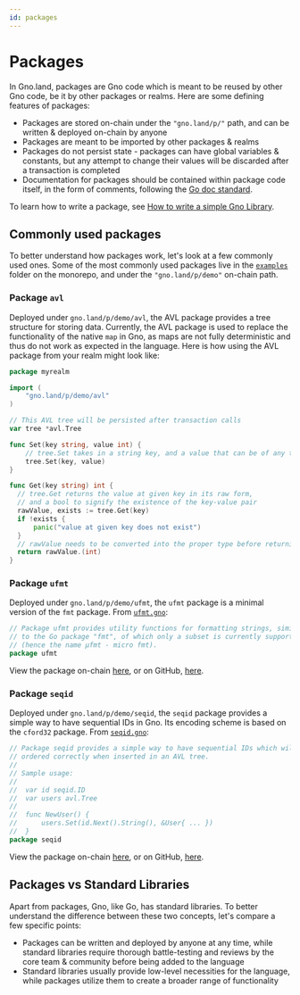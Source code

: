 ```yaml
---
id: packages
---
```


# Packages
In Gno.land, packages are Gno code which is meant to be reused by other Gno code,
be it by other packages or realms. Here are some defining features of packages:
- Packages are stored on-chain under the `"gno.land/p/"` path, and can be 
written & deployed on-chain by anyone
- Packages are meant to be imported by other packages & realms
- Packages do not persist state - packages can have global variables & constants,
but any attempt to change their values will be discarded after a transaction
is completed
- Documentation for packages should be contained within package code itself,
in the form of comments, following the [Go doc standard](https://tip.golang.org/doc/comment).

To learn how to write a package,
see [How to write a simple Gno Library](../how-to-guides/simple-library.md).

## Commonly used packages
To better understand how packages work, let's look at a few commonly 
used ones. Some of the most commonly used packages live in the
[`examples`](https://github.com/gnolang/gno/tree/master/examples/gno.land/p/demo/)
folder on the monorepo, and under the `"gno.land/p/demo"` on-chain path. 

### Package `avl`
Deployed under `gno.land/p/demo/avl`, the AVL package provides a tree structure
for storing data. Currently, the AVL package is used to replace the functionality
of the native `map` in Gno, as maps are not fully deterministic and thus do not 
work as expected in the language. Here is how using the AVL package from your 
realm might look like:

```go
package myrealm

import (
	"gno.land/p/demo/avl"
)

// This AVL tree will be persisted after transaction calls
var tree *avl.Tree

func Set(key string, value int) {
	// tree.Set takes in a string key, and a value that can be of any type
	tree.Set(key, value)
}

func Get(key string) int {
  // tree.Get returns the value at given key in its raw form, 
  // and a bool to signify the existence of the key-value pair
  rawValue, exists := tree.Get(key)
  if !exists {
	  panic("value at given key does not exist")
  }
  // rawValue needs to be converted into the proper type before returning it
  return rawValue.(int)
}
```

### Package `ufmt`
Deployed under `gno.land/p/demo/ufmt`, the `ufmt` package is a minimal version of
the `fmt` package. From [`ufmt.gno`](https://gno.land/p/demo/ufmt/ufmt.gno):

```go
// Package ufmt provides utility functions for formatting strings, similarly
// to the Go package "fmt", of which only a subset is currently supported
// (hence the name µfmt - micro fmt).
package ufmt
```

View the package on-chain [here](https://gno.land/p/demo/ufmt), or on GitHub, 
[here](https://github.com/gnolang/gno/tree/master/examples/gno.land/p/demo/ufmt).

### Package `seqid`
Deployed under `gno.land/p/demo/seqid`, the `seqid` package provides a simple 
way to have sequential IDs in Gno. Its encoding scheme is based on the `cford32`
package. From [`seqid.gno`](https://gno.land/p/demo/seqid/seqid.gno):

```go
// Package seqid provides a simple way to have sequential IDs which will be
// ordered correctly when inserted in an AVL tree.
//
// Sample usage:
//
//	var id seqid.ID
//	var users avl.Tree
//
//	func NewUser() {
//		users.Set(id.Next().String(), &User{ ... })
//	}
package seqid
```

View the package on-chain [here](https://gno.land/p/demo/seqid), or on GitHub,
[here](https://github.com/gnolang/gno/tree/master/examples/gno.land/p/demo/seqid).

## Packages vs Standard Libraries
Apart from packages, Gno, like Go, has standard libraries. To better
understand the difference between these two concepts, let's compare a few
specific points:
- Packages can be written and deployed by anyone at any time, while standard
libraries require thorough battle-testing and reviews by the core team & community
before being added to the language
- Standard libraries usually provide low-level necessities for the language,
while packages utilize them to create a broader range of functionality